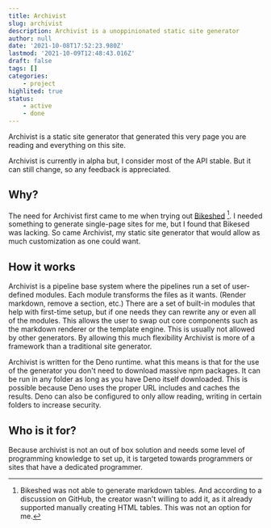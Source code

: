 ```yaml
---
title: Archivist
slug: archivist
description: Archivist is a unoppinionated static site generator
author: null
date: '2021-10-08T17:52:23.980Z'
lastmod: '2021-10-09T12:48:43.016Z'
draft: false
tags: []
categories:
    - project
highlited: true
status:
    - active
    - done
---
```


Archivist is a static site generator that generated this very page you are reading and everything on this site.

Archivist is currently in alpha but, I consider most of the API stable. But it can still change, so any feedback is appreciated.

## Why?
The need for Archivist first came to me when trying out [Bikeshed](https://github.com/tabatkins/bikeshed) [^bikeshed].
I needed something to generate single-page sites for me, but I found that Bikesed was lacking. 
So came Archivist, my static site generator that would allow as much customization as one could want.

## How it works
Archivist is a pipeline base system where the pipelines run a set of user-defined modules. Each module transforms the files as it wants. (Render markdown, remove a section, etc.)
There are a set of built-in modules that help with first-time setup, but if one needs they can rewrite any or even all of the modules. This allows the user to swap out core components such as the markdown renderer or the template engine. This is usually not allowed by other generators. By allowing this much flexibility Archivist is more of a framework than a traditional site generator.

Archivist is written for the Deno runtime. what this means is that for the use of the generator you don't need to download massive npm packages. It can be run in any folder as long as you have Deno itself downloaded.
This is possible because Deno uses the proper URL includes and caches the results. Deno can also be configured to only allow reading, writing in certain folders to increase security.

## Who is it for?
Because archivist is not an out of box solution and needs some level of programming knowledge to set up, it is targeted towards programmers or sites that have a dedicated programmer.



[^bikeshed]: Bikeshed was not able to generate markdown tables. And according to a discussion on GitHub, the creator wasn't willing to add it, as it already supported manually creating HTML tables. This was not an option for me.
